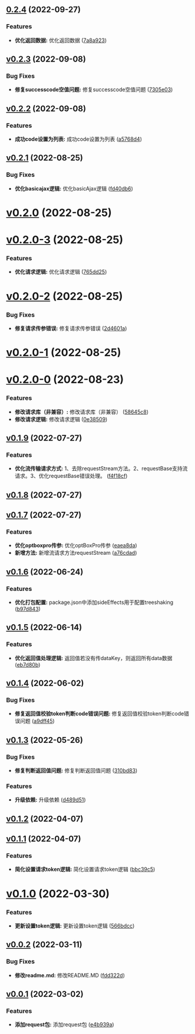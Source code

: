 ## [0.2.4](https://github.com/qinshixixing/fortissimo/compare/request/v0.2.3...request/0.2.4) (2022-09-27)


### Features

* **优化返回数据:** 优化返回数据 ([7a8a923](https://github.com/qinshixixing/fortissimo/commit/7a8a9237b4ef2a862324a78d91c02bf3a3104863))



## [v0.2.3](https://github.com/qinshixixing/fortissimo/compare/request/v0.2.2...request/v0.2.3) (2022-09-08)


### Bug Fixes

* **修复successcode空值问题:** 修复successcode空值问题 ([7305e03](https://github.com/qinshixixing/fortissimo/commit/7305e03e9fdaa5e5d9c64ba8d6650af02763de3a))



## [v0.2.2](https://github.com/qinshixixing/fortissimo/compare/request/v0.2.1...request/v0.2.2) (2022-09-08)


### Features

* **成功code设置为列表:** 成功code设置为列表 ([a5768d4](https://github.com/qinshixixing/fortissimo/commit/a5768d46b8417e48f48966989ac00e23ebca5178))



## [v0.2.1](https://github.com/qinshixixing/fortissimo/compare/request/v0.2.0...request/v0.2.1) (2022-08-25)


### Bug Fixes

* **优化basicajax逻辑:** 优化basicAjax逻辑 ([fd40db6](https://github.com/qinshixixing/fortissimo/commit/fd40db652dd33515c8be60e56b5ce94a8bd54228))



# [v0.2.0](https://github.com/qinshixixing/fortissimo/compare/request/v0.2.0-3...request/v0.2.0) (2022-08-25)



# [v0.2.0-3](https://github.com/qinshixixing/fortissimo/compare/request/v0.2.0-2...request/v0.2.0-3) (2022-08-25)


### Features

* **优化请求逻辑:** 优化请求逻辑 ([765dd25](https://github.com/qinshixixing/fortissimo/commit/765dd2592bdc5823af501b5bc476dc0c78f80393))



# [v0.2.0-2](https://github.com/qinshixixing/fortissimo/compare/request/v0.2.0-1...request/v0.2.0-2) (2022-08-25)


### Bug Fixes

* **修复请求传参错误:** 修复请求传参错误 ([2d4601a](https://github.com/qinshixixing/fortissimo/commit/2d4601ade09661a9c793dec4d708dd019843f97f))



# [v0.2.0-1](https://github.com/qinshixixing/fortissimo/compare/request/v0.2.0-0...request/v0.2.0-1) (2022-08-25)



# [v0.2.0-0](https://github.com/qinshixixing/fortissimo/compare/request/v0.1.9...request/v0.2.0-0) (2022-08-23)


### Features

* **修改请求库（非兼容）:** 修改请求库（非兼容） ([58645c8](https://github.com/qinshixixing/fortissimo/commit/58645c8b974ad9a719d722f06aba99990519b64a))
* **修改请求逻辑:** 修改请求逻辑 ([0e38509](https://github.com/qinshixixing/fortissimo/commit/0e385093a85204330f0cbea32ac5040c587009c2))



## [v0.1.9](https://github.com/qinshixixing/fortissimo/compare/request/v0.1.8...request/v0.1.9) (2022-07-27)


### Features

* **优化流传输请求方式:** 1、去除requestStream方法。2、requestBase支持流请求。3、优化requestBase错误处理。 ([f4f18cf](https://github.com/qinshixixing/fortissimo/commit/f4f18cf8637f3e993fd40ea5fc77d1cb57d1cd90))



## [v0.1.8](https://github.com/qinshixixing/fortissimo/compare/request/v0.1.7...request/v0.1.8) (2022-07-27)



## [v0.1.7](https://github.com/qinshixixing/fortissimo/compare/request/v0.1.6...request/v0.1.7) (2022-07-27)


### Features

* **优化optboxpro传参:** 优化optBoxPro传参 ([eaea8da](https://github.com/qinshixixing/fortissimo/commit/eaea8da0956e937eeb185ea3f27576c64efb08cd))
* **新增方法:** 新增流请求方法requestStream ([a76cdad](https://github.com/qinshixixing/fortissimo/commit/a76cdade40fcfa2286522163982f71cf16901191))



## [v0.1.6](https://github.com/qinshixixing/fortissimo/compare/request/v0.1.5...request/v0.1.6) (2022-06-24)


### Features

* **优化打包配置:** package.json中添加sideEffects用于配置treeshaking ([b97d843](https://github.com/qinshixixing/fortissimo/commit/b97d843958748591c1da4a323fe86cceafacb770))



## [v0.1.5](https://github.com/qinshixixing/fortissimo/compare/request/v0.1.4...request/v0.1.5) (2022-06-14)


### Features

* **优化返回值处理逻辑:** 返回值若没有传dataKey，则返回所有data数据 ([eb7d80b](https://github.com/qinshixixing/fortissimo/commit/eb7d80b4250dac31019e05933f8ba00c8f596ffe))



## [v0.1.4](https://github.com/qinshixixing/fortissimo/compare/request/v0.1.3...request/v0.1.4) (2022-06-02)


### Bug Fixes

* **修复返回值校验token判断code错误问题:** 修复返回值校验token判断code错误问题 ([a9dff45](https://github.com/qinshixixing/fortissimo/commit/a9dff45d69b0d992332afc8f96d0029afb040a7f))



## [v0.1.3](https://github.com/qinshixixing/fortissimo/compare/request/v0.1.2...request/v0.1.3) (2022-05-26)


### Bug Fixes

* **修复判断返回值问题:** 修复判断返回值问题 ([310bd83](https://github.com/qinshixixing/fortissimo/commit/310bd83814d7954b7fbb1ebe30d2f8a422ce9f2e))


### Features

* **升级依赖:** 升级依赖 ([d489d51](https://github.com/qinshixixing/fortissimo/commit/d489d5199f9d938e0b7fc4bd7c941f48cdd494f1))



## [v0.1.2](https://github.com/qinshixixing/fortissimo/compare/request/v0.1.1...request/v0.1.2) (2022-04-07)



## [v0.1.1](https://github.com/qinshixixing/fortissimo/compare/request/v0.1.0...request/v0.1.1) (2022-04-07)


### Features

* **简化设置请求token逻辑:** 简化设置请求token逻辑 ([bbc39c5](https://github.com/qinshixixing/fortissimo/commit/bbc39c512c51371795d0ce72fa16b06ee9c0b42c))



# [v0.1.0](https://github.com/qinshixixing/fortissimo/compare/request/v0.0.2...request/v0.1.0) (2022-03-30)


### Features

* **更新设置token逻辑:** 更新设置token逻辑 ([566bdcc](https://github.com/qinshixixing/fortissimo/commit/566bdcc57375f9a8ac04825be4d8eec45014dda1))



## [v0.0.2](https://github.com/qinshixixing/fortissimo/compare/request/v0.0.1...request/v0.0.2) (2022-03-11)


### Bug Fixes

* **修改readme.md:** 修改README.MD ([fdd322d](https://github.com/qinshixixing/fortissimo/commit/fdd322de832a1b5d00b82715445b2fa8ba6ac1df))



## [v0.0.1](https://github.com/qinshixixing/fortissimo/compare/e4b939a5198a4255a1807e625f1baa2d3ff88a55...request/v0.0.1) (2022-03-02)


### Features

* **添加request包:** 添加request包 ([e4b939a](https://github.com/qinshixixing/fortissimo/commit/e4b939a5198a4255a1807e625f1baa2d3ff88a55))



